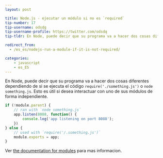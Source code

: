 ```yaml
---
layout: post

title: Node.js - ejecutar un módulo si no es `required`
tip-number: 17
tip-username: odsdq
tip-username-profile: https://twitter.com/odsdq
tip-tldr: En Node, puede decir que su programa va a hacer dos cosas diferentes dependiendo de si se ejecuta el código `require('./something.js')` o `node something.js`. Esto es útil si desea interactuar con uno de sus módulos de forma independiente.

redirect_from:
  - /es_es/nodejs-run-a-module-if-it-is-not-required/

categories:
    - javascript
    - es_ES
---
```


En Node, puede decir que su programa va a hacer dos cosas diferentes dependiendo de si se ejecuta el código `require('./something.js')` o `node something.js`. Esto es útil si desea interactuar con uno de sus módulos de forma independiente.

```js
if (!module.parent) {
    // ran with `node something.js`
    app.listen(8088, function() {
        console.log('app listening on port 8088');
    })
} else {
    // used with `require('/.something.js')`
    module.exports = app;
}
```

Ver [the documentation for modules](https://nodejs.org/api/modules.html#modules_module_parent) para mas informacion.